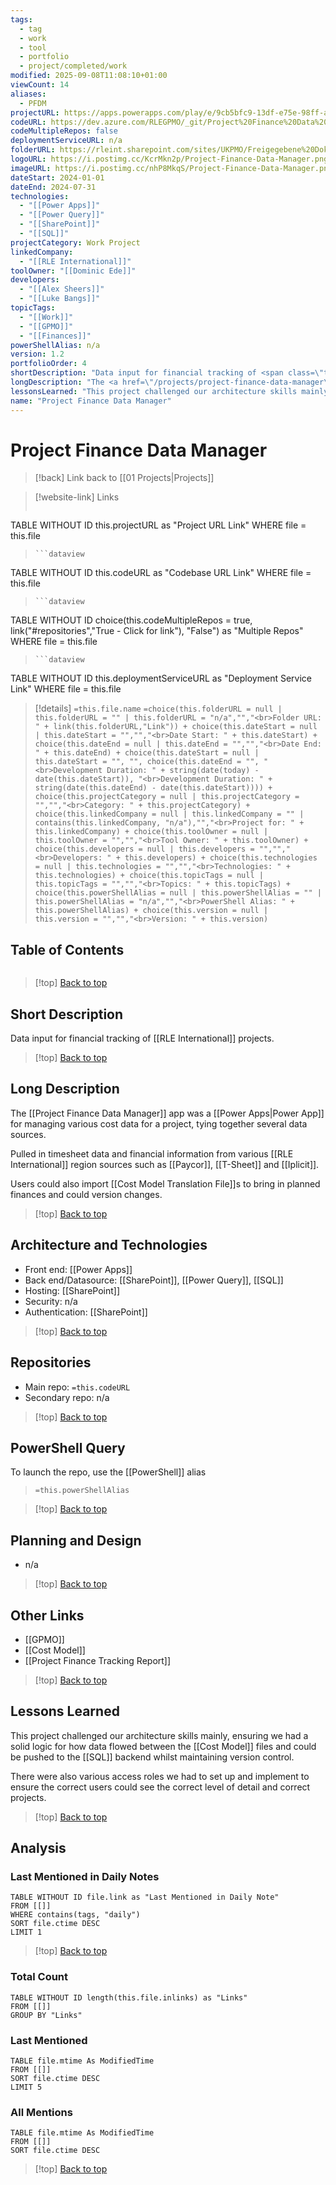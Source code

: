 ```yaml
---
tags:
  - tag
  - work
  - tool
  - portfolio
  - project/completed/work
modified: 2025-09-08T11:08:10+01:00
viewCount: 14
aliases:
  - PFDM
projectURL: https://apps.powerapps.com/play/e/9cb5bfc9-13df-e75e-98ff-a4782f9d0f48/a/2f37da68-ee87-4e33-854b-8598826a866f?tenantId=6422ff1a-f3b5-4450-9230-ad4241884bf4&hint=d7be4b55-aa62-4dec-8fe2-a4738bd94489&sourcetime=1707918756797
codeURL: https://dev.azure.com/RLEGPMO/_git/Project%20Finance%20Data%20Manager
codeMultipleRepos: false
deploymentServiceURL: n/a
folderURL: https://rleint.sharepoint.com/sites/UKPMO/Freigegebene%20Dokumente/Forms/AllItems.aspx?id=%2Fsites%2FUKPMO%2FFreigegebene%20Dokumente%2FGeneral%2FTools%2FProject%20Finance%20Data%20Manager&viewid=5f4536b9%2D13eb%2D4e4d%2Dbf13%2D48ab749b5169
logoURL: https://i.postimg.cc/KcrMkn2p/Project-Finance-Data-Manager.png
imageURL: https://i.postimg.cc/nhP8MkqS/Project-Finance-Data-Manager.png
dateStart: 2024-01-01
dateEnd: 2024-07-31
technologies:
  - "[[Power Apps]]"
  - "[[Power Query]]"
  - "[[SharePoint]]"
  - "[[SQL]]"
projectCategory: Work Project
linkedCompany:
  - "[[RLE International]]"
toolOwner: "[[Dominic Ede]]"
developers:
  - "[[Alex Sheers]]"
  - "[[Luke Bangs]]"
topicTags:
  - "[[Work]]"
  - "[[GPMO]]"
  - "[[Finances]]"
powerShellAlias: n/a
version: 1.2
portfolioOrder: 4
shortDescription: "Data input for financial tracking of <span class=\"theme-link\">RLE International</span> projects."
longDescription: "The <a href=\"/projects/project-finance-data-manager\" class=\"theme-link\">Project Finance Data Manager</a> app was a <span class=\"theme-link\">Power App</span> for managing various cost data for a project, tying together several data sources.<br><br>Pulled in timesheet data and financial information from various <span class=\"theme-link\">RLE International</span> region sources such as <span class=\"theme-link\">Paycor</span>, <span class=\"theme-link\">T-Sheet</span> and <span class=\"theme-link\">Iplicit</span>.<br><br>Users could also import <a href=\"/projects/cost-model-translation-file\" class=\"theme-link\">Cost Model Translation File</a>s to bring in planned finances and could version changes."
lessonsLearned: "This project challenged our architecture skills mainly, ensuring we had a solid logic for how data flowed between the <a href=\"/projects/cost-model\" class=\"theme-link\">Cost Model</a> files and could be pushed to the <span class=\"theme-link\">SQL</span> backend whilst maintaining version control.<br><br>There were also various access roles we had to set up and implement to ensure the correct users could see the correct level of detail and correct projects."
name: "Project Finance Data Manager"
---
```

# Project Finance Data Manager

> [!back] Link back to [[01 Projects|Projects]]

>[!website-link] Links
> ```dataview
TABLE WITHOUT ID this.projectURL as "Project URL Link"
WHERE file = this.file
>```
>```dataview
TABLE WITHOUT ID this.codeURL as "Codebase URL Link"
WHERE file = this.file
>```
>```dataview
TABLE WITHOUT ID choice(this.codeMultipleRepos = true, link("#repositories","True - Click for link"), "False") as "Multiple Repos"
WHERE file = this.file
>```
>```dataview
TABLE WITHOUT ID this.deploymentServiceURL as "Deployment Service Link"
WHERE file = this.file

>[!details]  `=this.file.name`
>`=choice(this.folderURL = null | this.folderURL = "" | this.folderURL = "n/a","","<br>Folder URL: " + link(this.folderURL,"Link")) + choice(this.dateStart = null | this.dateStart = "","","<br>Date Start: " + this.dateStart) + choice(this.dateEnd = null | this.dateEnd = "","","<br>Date End: " + this.dateEnd) + choice(this.dateStart = null | this.dateStart = "", "", choice(this.dateEnd = "", "<br>Development Duration: " + string(date(today) - date(this.dateStart)), "<br>Development Duration: " + string(date(this.dateEnd) - date(this.dateStart)))) + choice(this.projectCategory = null | this.projectCategory = "","","<br>Category: " + this.projectCategory) + choice(this.linkedCompany = null | this.linkedCompany = "" | contains(this.linkedCompany, "n/a"),"","<br>Project for: " + this.linkedCompany) + choice(this.toolOwner = null | this.toolOwner = "","","<br>Tool Owner: " + this.toolOwner) + choice(this.developers = null | this.developers = "","","<br>Developers: " + this.developers) + choice(this.technologies = null | this.technologies = "","","<br>Technologies: " + this.technologies) + choice(this.topicTags = null | this.topicTags = "","","<br>Topics: " + this.topicTags) + choice(this.powerShellAlias = null | this.powerShellAlias = "" | this.powerShellAlias = "n/a","","<br>PowerShell Alias: " + this.powerShellAlias) + choice(this.version = null | this.version = "","","<br>Version: " + this.version)`

## Table of Contents

```table-of-contents
```

>[!top] [Back to top](#Table%20of%20Contents)

## Short Description

Data input for financial tracking of [[RLE International]] projects.

>[!top] [Back to top](#Table%20of%20Contents)

## Long Description

The [[Project Finance Data Manager]] app was a [[Power Apps|Power App]] for managing various cost data for a project, tying together several data sources.

Pulled in timesheet data and financial information from various [[RLE International]] region sources such as [[Paycor]], [[T-Sheet]] and [[Iplicit]].

Users could also import [[Cost Model Translation File]]s to bring in planned finances and could version changes.

>[!top] [Back to top](#Table%20of%20Contents)

## Architecture and Technologies

- Front end: [[Power Apps]]
- Back end/Datasource: [[SharePoint]], [[Power Query]], [[SQL]]
- Hosting: [[SharePoint]]
- Security: n/a
- Authentication: [[SharePoint]]

>[!top] [Back to top](#Table%20of%20Contents)

## Repositories

- Main repo: `=this.codeURL`
- Secondary repo: n/a

>[!top] [Back to top](#Table%20of%20Contents)

## PowerShell Query

To launch the repo, use the [[PowerShell]] alias 

> `=this.powerShellAlias`

>[!top] [Back to top](#Table%20of%20Contents)

## Planning and Design

- n/a

>[!top] [Back to top](#Table%20of%20Contents)

## Other Links

- [[GPMO]]
- [[Cost Model]]
- [[Project Finance Tracking Report]]

>[!top] [Back to top](#Table%20of%20Contents)

## Lessons Learned

This project challenged our architecture skills mainly, ensuring we had a solid logic for how data flowed between the [[Cost Model]] files and could be pushed to the [[SQL]] backend whilst maintaining version control.

There were also various access roles we had to set up and implement to ensure the correct users could see the correct level of detail and correct projects.

>[!top] [Back to top](#Table%20of%20Contents)

## Analysis

### Last Mentioned in Daily Notes

```dataview
TABLE WITHOUT ID file.link as "Last Mentioned in Daily Note"
FROM [[]]
WHERE contains(tags, "daily")
SORT file.ctime DESC
LIMIT 1
```

>[!top] [Back to top](#Table%20of%20Contents)

### Total Count

```dataview
TABLE WITHOUT ID length(this.file.inlinks) as "Links"
FROM [[]]
GROUP BY "Links"
```

### Last Mentioned

```dataview
TABLE file.mtime As ModifiedTime
FROM [[]]
SORT file.ctime DESC
LIMIT 5
```

### All Mentions

```dataview
TABLE file.mtime As ModifiedTime
FROM [[]]
SORT file.ctime DESC
```

>[!top] [Back to top](#Table%20of%20Contents)